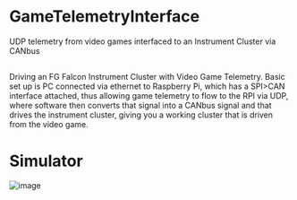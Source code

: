 # GameTelemetryInterface
UDP telemetry from video games interfaced to an Instrument Cluster via CANbus

##
Driving an FG Falcon Instrument Cluster with Video Game Telemetry. Basic set up is PC connected via ethernet to Raspberry Pi, which has a SPI>CAN interface attached, thus allowing game telemetry to flow to the RPI via UDP, where software then converts that signal into a CANbus signal and that drives the instrument cluster, giving you a working cluster that is driven from the video game.

##
# Simulator
![image](https://github.com/user-attachments/assets/793c572d-3482-41c1-83b1-e0e08f803cd5)

